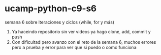 # ucamp-python-c9-s6
semana 6 sobre Iteraciones y ciclos (while, for y más)

1. Ya haceindo repositorio sin ver videos ya hago clone, add, commit y push
2. Con dificultad pero avanzo con el reto de la semana 6, muchos errores pero a prueba y error para ver que si puedo o como funciona

